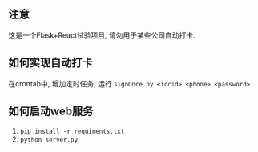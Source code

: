 ## 注意

这是一个Flask+React试验项目, 请勿用于某些公司自动打卡.

## 如何实现自动打卡

在crontab中, 增加定时任务, 运行 ` signOnce.py <iccid> <phone> <password> `

## 如何启动web服务

1. `pip install -r requiments.txt`
2. `python server.py`
